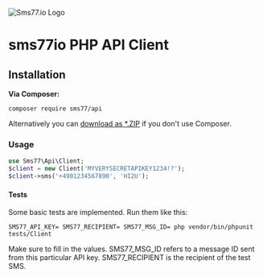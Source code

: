 ![Sms77.io Logo](https://www.sms77.io/wp-content/uploads/2019/07/sms77-Logo-400x79.png "Sms77.io Logo")
# sms77io PHP API Client

## Installation

**Via Composer:**
```shell script 
composer require sms77/api 
```

Alternatively you can [download as *.ZIP](https://github.com/sms77io/php-client/releases/latest "download as *.ZIP") if you don't use Composer.

### Usage
```php
use Sms77\Api\Client;
$client = new Client('MYVERYSECRETAPIKEY1234!?');
$client->sms('+4901234567890', 'HI2U');
```

#### Tests
Some basic tests are implemented. Run them like this:
```shell script
SMS77_API_KEY= SMS77_RECIPIENT= SMS77_MSG_ID= php vendor/bin/phpunit tests/Client
```
Make sure to fill in the values.
SMS77_MSG_ID refers to a message ID sent from this particular API key.
SMS77_RECIPIENT is the recipient of the test SMS.